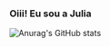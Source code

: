 ### Oiii! Eu sou a Julia

![Anurag's GitHub stats](https://github-readme-stats.vercel.app/api?username=anuraghazra&show_icons=true&theme=radical)
